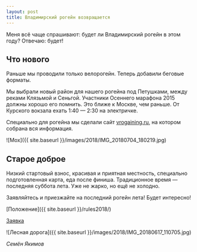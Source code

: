 ```yaml
---
layout: post
title: Владимирский рогейн возвращается
---
```


Меня всё чаще спрашивают: будет ли Владимирский рогейн в этом году?
Отвечаю: будет!


Что нового
----------

Раньше мы проводили только велорогейн. Теперь добавили беговые форматы.

Мы выбрали новый район для нашего рогейна под Петушками, между реками Клязьмой и Сеньгой.
Участники Осеннего марафона 2015 должны хорошо его помнить.
Это ближе к Москве, чем раньше. От Курского вокзала ехать 1:40 — 2:30 на электричке.

Специально для рогейна мы сделали сайт [vrogaining.ru](http://vrogaining.ru), на котором собрана вся информация.

![Мох]({{ site.baseurl }}/images/2018/IMG_20180704_180219.jpg)


Старое доброе
-------------

Низкий стартовый взнос, красивая и приятная местность, специально подготовленная карта, еда после финиша.
Традиционное время — последняя суббота лета. Уже не жарко, но ещё не холодно.


Заявляйтесь и приезжайте на последний рогейн лета! Будет интересно!

[Положение]({{ site.baseurl }}/rules2018/)

[Заявка](http://orgeo.ru/event/7071)

![Лесная дорога]({{ site.baseurl }}/images/2018/IMG_20180617_110705.jpg)

*Семён Якимов*

